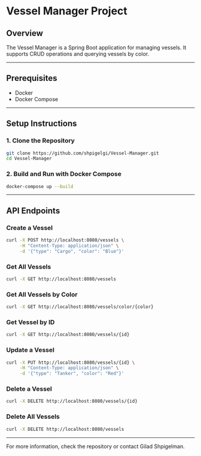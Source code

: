 # Vessel Manager Project

## Overview
The Vessel Manager is a Spring Boot application for managing vessels. It supports CRUD operations and querying vessels by color.

---

## Prerequisites
- Docker
- Docker Compose

---

## Setup Instructions

### 1. Clone the Repository
```bash
git clone https://github.com/shpigelgi/Vessel-Manager.git
cd Vessel-Manager
```

### 2. Build and Run with Docker Compose
```bash
docker-compose up --build
```
---

## API Endpoints

### Create a Vessel
```bash
curl -X POST http://localhost:8080/vessels \
     -H "Content-Type: application/json" \
     -d '{"type": "Cargo", "color": "Blue"}'
```

### Get All Vessels
```bash
curl -X GET http://localhost:8080/vessels
```

### Get All Vessels by Color
```bash
curl -X GET http://localhost:8080/vessels/color/{color}
```

### Get Vessel by ID
```bash
curl -X GET http://localhost:8080/vessels/{id}
```

### Update a Vessel
```bash
curl -X PUT http://localhost:8080/vessels/{id} \
     -H "Content-Type: application/json" \
     -d '{"type": "Tanker", "color": "Red"}'
```

### Delete a Vessel
```bash
curl -X DELETE http://localhost:8080/vessels/{id}
```

### Delete All Vessels
```bash
curl -X DELETE http://localhost:8080/vessels
```

---

For more information, check the repository or contact Gilad Shpigelman.

